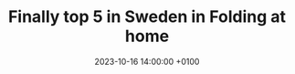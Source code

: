 ---
title: Finally top 5 in Sweden in Folding at home
date: 2023-10-16 14:00:00 +0100
categories: [homelab]
tags: [homelab]     # TAG names should always be lowercase
comments: false
---